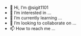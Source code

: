 - 👋 Hi, I’m @sigit1101
- 👀 I’m interested in ...
- 🌱 I’m currently learning ...
- 💞️ I’m looking to collaborate on ...
- 📫 How to reach me ...

<!---
sigit1101/sigit1101 is a ✨ special ✨ repository because its `README.md` (this file) appears on your GitHub profile.
You can click the Preview link to take a look at your changes
